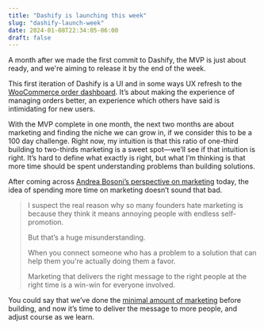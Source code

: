 ```yaml
---
title: "Dashify is launching this week"
slug: "dashify-launch-week"
date: 2024-01-08T22:34:05-06:00
draft: false
---
```


A month after we made the first commit to Dashify, the MVP is just about ready, and we're aiming to release it by the end of the week.

This first iteration of Dashify is a UI and in some ways UX refresh to the [WooCommerce order dashboard](https://woo.com/document/managing-orders/). It’s about making the experience of managing orders better, an experience which others have said is intimidating for new users.

With the MVP complete in one month, the next two months are about marketing and finding the niche we can grow in, if we consider this to be a 100 day challenge. Right now, my intuition is that this ratio of one-third building to two-thirds marketing is a sweet spot—we’ll see if that intuition is right. It’s hard to define what exactly is right, but what I’m thinking is that more time should be spent understanding problems than building solutions.

After coming across [Andrea Bosoni’s perspective on marketing](https://twitter.com/theandreboso/status/1744338613628801199) today, the idea of spending more time on marketing doesn’t sound that bad.

> I suspect the real reason why so many founders hate marketing is because they think it means annoying people with endless self-promotion.
>
> But that’s a huge misunderstanding.
>
> When you connect someone who has a problem to a solution that can help them you're actually doing them a favor.
>
> Marketing that delivers the right message to the right people at the right time is a win-win for everyone involved.

You could say that we’ve done the [minimal amount of marketing](/validating-without-talking/) before building, and now it’s time to deliver the message to more people, and adjust course as we learn.
